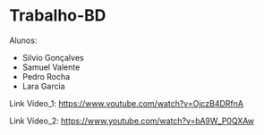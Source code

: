 # Trabalho-BD

Alunos:
- Silvio Gonçalves
- Samuel Valente
- Pedro Rocha
- Lara Garcia

Link Vídeo_1: https://www.youtube.com/watch?v=OjczB4DRfnA

Link Vídeo_2: https://www.youtube.com/watch?v=bA9W_P0QXAw

